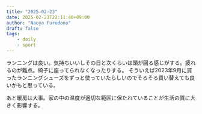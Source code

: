```yaml
---
title: "2025-02-23"
date: 2025-02-23T22:11:40+09:00
author: "Naoya Furudono"
draft: false
tags:
    - daily
    - sport
---
```


ランニングは良い。気持ちいいしその日と次くらいは頭が回る感じがする。疲れるのが難点。椅子に座ってられなくなったりする。
そういえば2023年9月に買ったランニングシューズをずっと使っていたらしいのでそろそろ買い替えても良いかもと思っている。

あと暖房は大事。家の中の温度が適切な範囲に保たれていることが生活の質に大きく影響する。

